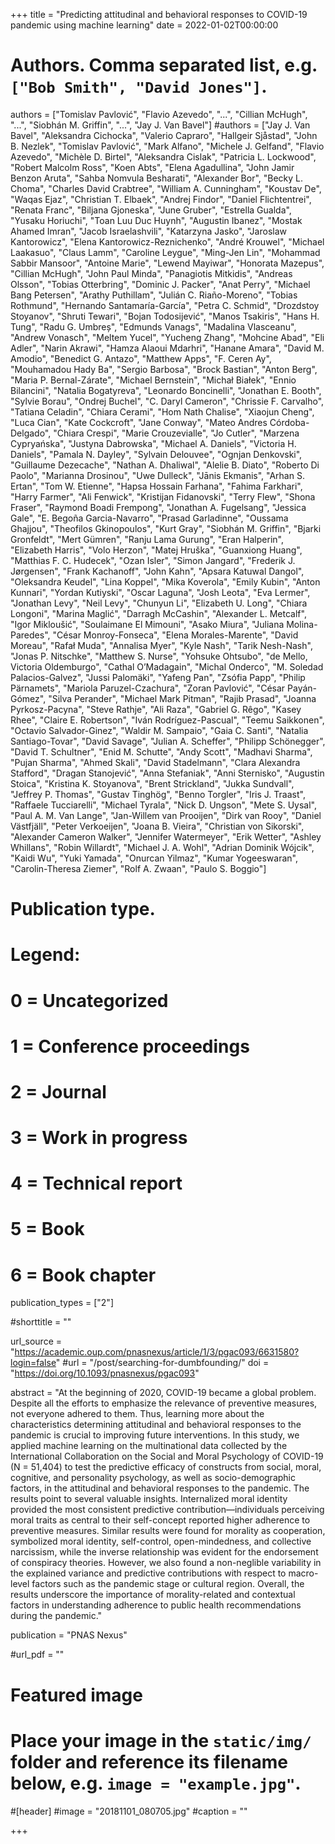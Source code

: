 +++
title = "Predicting attitudinal and behavioral responses to COVID-19 pandemic using machine learning"
date = 2022-01-02T00:00:00

# Authors. Comma separated list, e.g. `["Bob Smith", "David Jones"]`.
authors = ["Tomislav Pavlović", "Flavio Azevedo", "...",  "Cillian McHugh", "...", "Siobhán M. Griffin", "...", "Jay J. Van Bavel"]
#authors = ["Jay J. Van Bavel", "Aleksandra Cichocka", "Valerio Capraro", "Hallgeir Sjåstad", "John B. Nezlek", "Tomislav Pavlović", "Mark Alfano", "Michele J. Gelfand", "Flavio Azevedo", "Michèle D. Birtel", "Aleksandra Cislak", "Patricia L. Lockwood", "Robert Malcolm Ross", "Koen Abts", "Elena Agadullina", "John Jamir Benzon Aruta", "Sahba Nomvula Besharati", "Alexander Bor", "Becky L. Choma", "Charles David Crabtree", "William A. Cunningham", "Koustav De", "Waqas Ejaz", "Christian T. Elbaek", "Andrej Findor", "Daniel Flichtentrei", "Renata Franc", "Biljana Gjoneska", "June Gruber", "Estrella Gualda", "Yusaku Horiuchi", "Toan Luu Duc Huynh", "Augustin Ibanez", "Mostak Ahamed Imran", "Jacob Israelashvili", "Katarzyna Jasko", "Jaroslaw Kantorowicz", "Elena Kantorowicz-Reznichenko", "André Krouwel", "Michael Laakasuo", "Claus Lamm", "Caroline Leygue", "Ming-Jen Lin", "Mohammad Sabbir Mansoor", "Antoine Marie", "Lewend Mayiwar", "Honorata Mazepus", "Cillian McHugh", "John Paul Minda", "Panagiotis Mitkidis", "Andreas Olsson", "Tobias Otterbring", "Dominic J. Packer", "Anat Perry", "Michael Bang Petersen", "Arathy Puthillam", "Julián C. Riaño-Moreno", "Tobias Rothmund", "Hernando Santamaría-García", "Petra C. Schmid", "Drozdstoy Stoyanov", "Shruti Tewari", "Bojan Todosijević", "Manos Tsakiris", "Hans H. Tung", "Radu G. Umbreș", "Edmunds Vanags", "Madalina Vlasceanu", "Andrew Vonasch", "Meltem Yucel", "Yucheng Zhang", "Mohcine Abad", "Eli Adler", "Narin Akrawi", "Hamza Alaoui Mdarhri", "Hanane Amara", "David M. Amodio", "Benedict G. Antazo", "Matthew Apps", "F. Ceren Ay", "Mouhamadou Hady Ba", "Sergio Barbosa", "Brock Bastian", "Anton Berg", "Maria P. Bernal-Zárate", "Michael Bernstein", "Michał Białek", "Ennio Bilancini", "Natalia Bogatyreva", "Leonardo Boncinelli", "Jonathan E. Booth", "Sylvie Borau", "Ondrej Buchel", "C. Daryl Cameron", "Chrissie F. Carvalho", "Tatiana Celadin", "Chiara Cerami", "Hom Nath Chalise", "Xiaojun Cheng", "Luca Cian", "Kate Cockcroft", "Jane Conway", "Mateo Andres Córdoba-Delgado", "Chiara Crespi", "Marie Crouzevialle", "Jo Cutler", "Marzena Cypryańska", "Justyna Dabrowska", "Michael A. Daniels", "Victoria H. Daniels", "Pamala N. Dayley", "Sylvain Delouvee", "Ognjan Denkovski", "Guillaume Dezecache", "Nathan A. Dhaliwal", "Alelie B. Diato", "Roberto Di Paolo", "Marianna Drosinou", "Uwe Dulleck", "Jānis Ekmanis", "Arhan S. Ertan", "Tom W. Etienne", "Hapsa Hossain Farhana", "Fahima Farkhari", "Harry Farmer", "Ali Fenwick", "Kristijan Fidanovski", "Terry Flew", "Shona Fraser", "Raymond Boadi Frempong", "Jonathan A. Fugelsang", "Jessica Gale", "E. Begoña Garcia-Navarro", "Prasad Garladinne", "Oussama Ghajjou", "Theofilos Gkinopoulos", "Kurt Gray", "Siobhán M. Griffin", "Bjarki Gronfeldt", "Mert Gümren", "Ranju Lama Gurung", "Eran Halperin", "Elizabeth Harris", "Volo Herzon", "Matej Hruška", "Guanxiong Huang", "Matthias F. C. Hudecek", "Ozan Isler", "Simon Jangard", "Frederik J. Jørgensen", "Frank Kachanoff", "John Kahn", "Apsara Katuwal Dangol", "Oleksandra Keudel", "Lina Koppel", "Mika Koverola", "Emily Kubin", "Anton Kunnari", "Yordan Kutiyski", "Oscar Laguna", "Josh Leota", "Eva Lermer", "Jonathan Levy", "Neil Levy", "Chunyun Li", "Elizabeth U. Long", "Chiara Longoni", "Marina Maglić", "Darragh McCashin", "Alexander L. Metcalf", "Igor Mikloušić", "Soulaimane El Mimouni", "Asako Miura", "Juliana Molina-Paredes", "César Monroy-Fonseca", "Elena Morales-Marente", "David Moreau", "Rafał Muda", "Annalisa Myer", "Kyle Nash", "Tarik Nesh-Nash", "Jonas P. Nitschke", "Matthew S. Nurse", "Yohsuke Ohtsubo", "de Mello, Victoria Oldemburgo", "Cathal O’Madagain", "Michal Onderco", "M. Soledad Palacios-Galvez", "Jussi Palomäki", "Yafeng Pan", "Zsófia Papp", "Philip Pärnamets", "Mariola Paruzel-Czachura", "Zoran Pavlović", "César Payán-Gómez", "Silva Perander", "Michael Mark Pitman", "Rajib Prasad", "Joanna Pyrkosz-Pacyna", "Steve Rathje", "Ali Raza", "Gabriel G. Rêgo", "Kasey Rhee", "Claire E. Robertson", "Iván Rodríguez-Pascual", "Teemu Saikkonen", "Octavio Salvador-Ginez", "Waldir M. Sampaio", "Gaia C. Santi", "Natalia Santiago-Tovar", "David Savage", "Julian A. Scheffer", "Philipp Schönegger", "David T. Schultner", "Enid M. Schutte", "Andy Scott", "Madhavi Sharma", "Pujan Sharma", "Ahmed Skali", "David Stadelmann", "Clara Alexandra Stafford", "Dragan Stanojević", "Anna Stefaniak", "Anni Sternisko", "Augustin Stoica", "Kristina K. Stoyanova", "Brent Strickland", "Jukka Sundvall", "Jeffrey P. Thomas", "Gustav Tinghög", "Benno Torgler", "Iris J. Traast", "Raffaele Tucciarelli", "Michael Tyrala", "Nick D. Ungson", "Mete S. Uysal", "Paul A. M. Van Lange", "Jan-Willem van Prooijen", "Dirk van Rooy", "Daniel Västfjäll", "Peter Verkoeijen", "Joana B. Vieira", "Christian von Sikorski", "Alexander Cameron Walker", "Jennifer Watermeyer", "Erik Wetter", "Ashley Whillans", "Robin Willardt", "Michael J. A. Wohl", "Adrian Dominik Wójcik", "Kaidi Wu", "Yuki Yamada", "Onurcan Yilmaz", "Kumar Yogeeswaran", "Carolin-Theresa Ziemer", "Rolf A. Zwaan", "Paulo S. Boggio"]

# Publication type.
# Legend:
# 0 = Uncategorized
# 1 = Conference proceedings
# 2 = Journal
# 3 = Work in progress
# 4 = Technical report
# 5 = Book
# 6 = Book chapter
publication_types = ["2"]

#shorttitle = ""

url_source = "https://academic.oup.com/pnasnexus/article/1/3/pgac093/6631580?login=false"
#url = "/post/searching-for-dumbfounding/"
doi = "https://doi.org/10.1093/pnasnexus/pgac093"

abstract = "At the beginning of 2020, COVID-19 became a global problem. Despite all the efforts to emphasize the relevance of preventive measures, not everyone adhered to them. Thus, learning more about the characteristics determining attitudinal and behavioral responses to the pandemic is crucial to improving future interventions. In this study, we applied machine learning on the multinational data collected by the International Collaboration on the Social and Moral Psychology of COVID-19 (N = 51,404) to test the predictive efficacy of constructs from social, moral, cognitive, and personality psychology, as well as socio-demographic factors, in the attitudinal and behavioral responses to the pandemic. The results point to several valuable insights. Internalized moral identity provided the most consistent predictive contribution—individuals perceiving moral traits as central to their self-concept reported higher adherence to preventive measures. Similar results were found for morality as cooperation, symbolized moral identity, self-control, open-mindedness, and collective narcissism, while the inverse relationship was evident for the endorsement of conspiracy theories. However, we also found a non-neglible variability in the explained variance and predictive contributions with respect to macro-level factors such as the pandemic stage or cultural region. Overall, the results underscore the importance of morality-related and contextual factors in understanding adherence to public health recommendations during the pandemic."

publication = "PNAS Nexus"

#url_pdf = ""

# Featured image
# Place your image in the `static/img/` folder and reference its filename below, e.g. `image = "example.jpg"`.
#[header]
#image = "20181101_080705.jpg"
#caption = ""


+++
